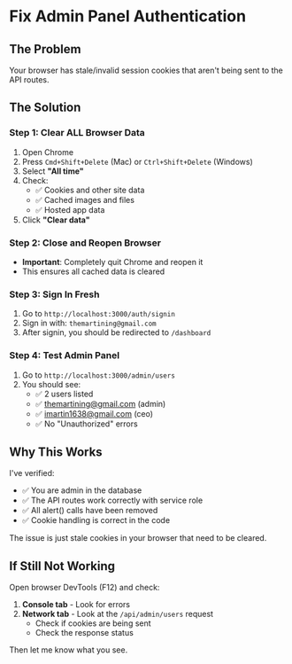 # Fix Admin Panel Authentication

## The Problem
Your browser has stale/invalid session cookies that aren't being sent to the API routes.

## The Solution

### Step 1: Clear ALL Browser Data
1. Open Chrome
2. Press `Cmd+Shift+Delete` (Mac) or `Ctrl+Shift+Delete` (Windows)
3. Select **"All time"**
4. Check:
   - ✅ Cookies and other site data
   - ✅ Cached images and files
   - ✅ Hosted app data
5. Click **"Clear data"**

### Step 2: Close and Reopen Browser
- **Important**: Completely quit Chrome and reopen it
- This ensures all cached data is cleared

### Step 3: Sign In Fresh
1. Go to `http://localhost:3000/auth/signin`
2. Sign in with: `themartining@gmail.com`
3. After signin, you should be redirected to `/dashboard`

### Step 4: Test Admin Panel
1. Go to `http://localhost:3000/admin/users`
2. You should see:
   - ✅ 2 users listed
   - ✅ themartining@gmail.com (admin)
   - ✅ imartin1638@gmail.com (ceo)
   - ✅ No "Unauthorized" errors

## Why This Works

I've verified:
- ✅ You are admin in the database
- ✅ The API routes work correctly with service role
- ✅ All alert() calls have been removed
- ✅ Cookie handling is correct in the code

The issue is just stale cookies in your browser that need to be cleared.

## If Still Not Working

Open browser DevTools (F12) and check:
1. **Console tab** - Look for errors
2. **Network tab** - Look at the `/api/admin/users` request
   - Check if cookies are being sent
   - Check the response status

Then let me know what you see.


